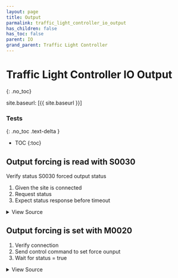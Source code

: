 ```yaml
---
layout: page
title: Output
parmalink: traffic_light_controller_io_output
has_children: false
has_toc: false
parent: IO
grand_parent: Traffic Light Controller
---
```


# Traffic Light Controller IO Output
{: .no_toc}

site.baseurl: [{{ site.baseurl }}]



### Tests
{: .no_toc .text-delta }

- TOC
{:toc}

## Output forcing is read with S0030

Verify status S0030 forced output status

1. Given the site is connected
2. Request status
3. Expect status response before timeout

<details markdown="block">
  <summary>
     View Source
  </summary>
```ruby
request_status_and_confirm "forced output status",
{ S0030: [:status] }
```
</details>




## Output forcing is set with M0020

1. Verify connection
2. Send control command to set force ounput
3. Wait for status = true

<details markdown="block">
  <summary>
     View Source
  </summary>
```ruby
Validator::Site.connected do |task,supervisor,site|
  status = 'False'
  output = 1
  outputValue = 'True'
  prepare task, site
  force_output status, output, outputValue
end
```
</details>


